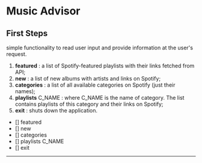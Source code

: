 # Music Advisor

## First Steps
simple functionality to read user input and provide information at the user's request.

1. __featured__ : a list of Spotify-featured playlists with their links fetched from API;
1. __new__ : a list of new albums with artists and links on Spotify;
1. __categories__ : a list of all available categories on Spotify (just their names);
1. __playlists__ C_NAME : where C_NAME is the name of category. The list contains playlists of this category and their links on Spotify;
1. __exit__ : shuts down the application.


* [] featured
* [] new
* [] categories
* [] playlists C_NAME
* [] exit

---